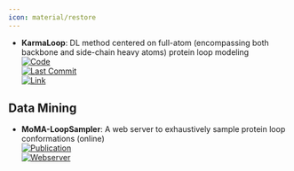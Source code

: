 ```yaml
---
icon: material/restore
---
```


- **KarmaLoop**: DL method centered on full-atom (encompassing both backbone and side-chain heavy atoms) protein loop modeling  
	[![Code](https://img.shields.io/github/stars/karma211225/KarmaLoop?style=for-the-badge&logo=github)](https://github.com/karma211225/KarmaLoop)  
	[![Last Commit](https://img.shields.io/github/last-commit/karma211225/KarmaLoop?style=for-the-badge&logo=github)](https://github.com/karma211225/KarmaLoop)  
	[![Link](https://img.shields.io/badge/Link-online-brightgreen?style=for-the-badge&logo=cachet&logoColor=65FF8F)](https://zenodo.org/records/10046214)  

## **Data Mining**
- **MoMA-LoopSampler**: A web server to exhaustively sample protein loop conformations (online)  
	[![Publication](https://img.shields.io/badge/Publication-Citations:4-blue?style=for-the-badge&logo=bookstack)](https://doi.org/10.1093/bioinformatics/btab584)  
	[![Webserver](https://img.shields.io/badge/Webserver-online-brightgreen?style=for-the-badge&logo=cachet&logoColor=65FF8F)](https://moma.laas.fr/applications/LoopSampler/)  
